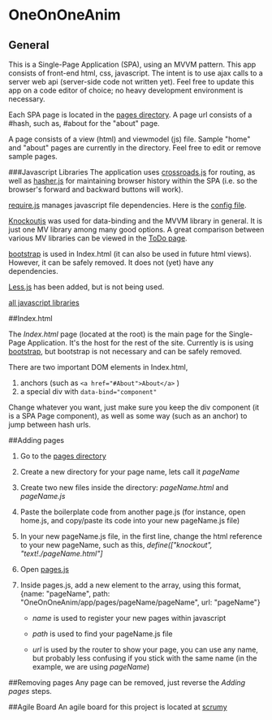 # OneOnOneAnim

## General

This is a Single-Page Application (SPA), using an MVVM pattern. This app consists of front-end html, css, javascript. The intent is to use ajax calls to a server web api (server-side code not written yet). Feel free to update this app on a code editor of choice; no heavy development environment is necessary.

Each SPA page is located in the [pages directory](/app/pages). A page url consists of a #hash, such as, #about for the "about" page.

A page consists of a view (html) and viewmodel (js) file. Sample "home" and "about" pages are currently in the directory. Feel free to edit or remove sample pages.

###Javascript Libraries
The application uses [crossroads.js](https://millermedeiros.github.io/crossroads.js/) for routing, as well as [hasher.js](https://github.com/millermedeiros/hasher/) for maintaining browser history within the SPA (i.e. so the browser's forward and backward buttons will work).

[require.js](http://requirejs.org/docs/api.html) manages javascript file dependencies. Here is the [config file](app/boot/require.config.js).

[Knockoutjs](http://knockoutjs.com/) was used for data-binding and the MVVM library in general. It is just one MV library among many good options. A great comparison between various MV libraries can be viewed in the [ToDo page](http://todomvc.com/).

[bootstrap](http://getbootstrap.com/) is used in Index.html (it can also be used in future html views). However, it can be safely removed. It does not (yet) have any dependencies.

[Less.js](scripts/libs/less) has been added, but is not being used.

[all javascript libraries](scripts/libs)

##Index.html

The _Index.html_ page (located at the root) is the main page for the Single-Page Application. It's the host for the rest of the site. Currently is is using [bootstrap](http://getbootstrap.com/), but bootstrap is not necessary and can be safely removed.

There are two important DOM elements in Index.html,

1. anchors (such as ```<a href="#About">About</a>``` )
2. a special div with ```data-bind="component"```

Change whatever you want, just make sure you keep the div component (it is a SPA Page component), as well as some way (such as an anchor) to jump between hash urls.

##Adding pages
1. Go to the [pages directory](/app/pages)
2. Create a new directory for your page name, lets call it _pageName_
3. Create two new files inside the directory: _pageName.html_ and _pageName.js_
4. Paste the boilerplate code from another page.js (for instance, open home.js, and copy/paste its code into your new pageName.js file)
5. In your new pageName.js file, in the first line, change the html reference to your new pageName, such as this, _define(["knockout", *"text!./pageName.html"*]_
6. Open [pages.js](/app/pages/pages.js)
7. Inside pages.js, add a new element to the array, using this format, {name: "pageName", path: "OneOnOneAnim/app/pages/pageName/pageName", url: "pageName"}

   - *name* is used to register your new pages within javascript

   - *path* is used to find your pageName.js file

   - *url* is used by the router to show your page, you can use any name, but probably less confusing if you stick with the same name (in the example, we are using _pageName_)

##Removing pages
Any page can be removed, just reverse the _Adding pages_ steps. 

##Agile Board
An agile board for this project is located at [scrumy](https://scrumy.com/oneonone)
